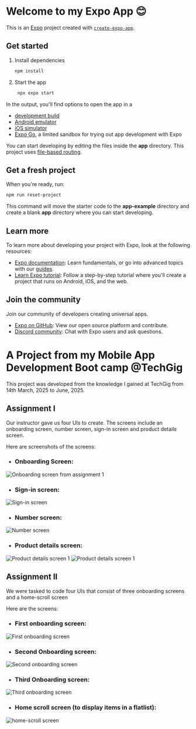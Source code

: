 # Welcome to my Expo App 😊

This is an [Expo](https://expo.dev) project created with [`create-expo-app`](https://www.npmjs.com/package/create-expo-app).

## Get started

1. Install dependencies

   ```bash
   npm install
   ```

2. Start the app

   ```bash
    npx expo start
   ```

In the output, you'll find options to open the app in a

- [development build](https://docs.expo.dev/develop/development-builds/introduction/)
- [Android emulator](https://docs.expo.dev/workflow/android-studio-emulator/)
- [iOS simulator](https://docs.expo.dev/workflow/ios-simulator/)
- [Expo Go](https://expo.dev/go), a limited sandbox for trying out app development with Expo

You can start developing by editing the files inside the **app** directory. This project uses [file-based routing](https://docs.expo.dev/router/introduction).

## Get a fresh project

When you're ready, run:

```bash
npm run reset-project
```

This command will move the starter code to the **app-example** directory and create a blank **app** directory where you can start developing.

## Learn more

To learn more about developing your project with Expo, look at the following resources:

- [Expo documentation](https://docs.expo.dev/): Learn fundamentals, or go into advanced topics with our [guides](https://docs.expo.dev/guides).
- [Learn Expo tutorial](https://docs.expo.dev/tutorial/introduction/): Follow a step-by-step tutorial where you'll create a project that runs on Android, iOS, and the web.

## Join the community

Join our community of developers creating universal apps.

- [Expo on GitHub](https://github.com/expo/expo): View our open source platform and contribute.
- [Discord community](https://chat.expo.dev): Chat with Expo users and ask questions.

# A Project from my Mobile App Development Boot camp @TechGig
This project was developed from the knowledge I gained at TechGig from 14th March, 2025 to June, 2025.

## Assignment I
Our instructor gave us four UIs to create. The screens include an onboarding screen, number screen, sign-in screen and product details screen.

Here are screenshots of the screens:
- ### Onboarding Screen:
![Onboarding screen from assignment 1](assets/images/assign1onboard.jpg)

- ### Sign-in screen:
![Sign-in screen](assets/images/sign-in_screen.jpg)

- ### Number screen:
![Number screen](assets/images/number_screen.jpg)

- ### Product details screen:
![Product details screen 1](assets/images/product-details_1.jpg)
![Product details screen 1](assets/images/product-details_2.jpg)

## Assignment II
We were tasked to code four UIs that consist of three onboarding screens and a home-scroll screen

Here are the screens:
- ### First onboarding screen:
![First onboarding screen](assets/images/onboarding1.jpg)

- ### Second Onboarding screen:
![Second onboarding screen](assets/images/onboarding2.jpg)

- ### Third Onboarding screen:
![Third onboarding screen](assets/images/onboarding3.jpg)

- ### Home scroll screen (to display items in a flatlist):
![home-scroll screen](assets/images/home-scroll.jpg)

